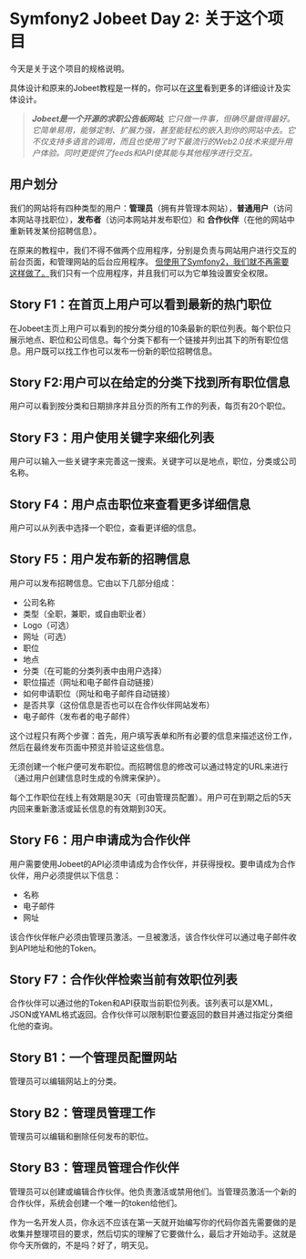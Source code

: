 # Symfony2 Jobeet Day 2: 关于这个项目

今天是关于这个项目的规格说明。

具体设计和原来的Jobeet教程是一样的，你可以在[这里](http://www.symfony-project.org/jobeet/1_4/Doctrine/en/02)看到更多的详细设计及实体设计。

> ***Jobeet是一个开源的求职公告板网站**, 它只做一件事，但确尽量做得最好。它简单易用，能够定制、扩展力强，甚至能轻松的嵌入到你的网站中去。它不仅支持多语言的调用，而且也使用了时下最流行的Web2.0技术来提升用户体验。同时更提供了feeds和API使其能与其他程序进行交互。*

## 用户划分

我们的网站将有四种类型的用户：**管理员**（拥有并管理本网站），**普通用户**（访问本网站寻找职位），**发布者**（访问本网站并发布职位）和 **合作伙伴**（在他的网站中重新转发某份招聘信息）。

在原来的教程中，我们不得不做两个应用程序，分别是负责与网站用户进行交互的前台页面，和管理网站的后台应用程序。
[但使用了Symfony2，我们就不再需要这样做了。](http://symfony.com/doc/2.3/cookbook/symfony1.html)我们只有一个应用程序，并且我们可以为它单独设置安全权限。

## Story F1：在首页上用户可以看到最新的热门职位

在Jobeet主页上用户可以看到的按分类分组的10条最新的职位列表。每个职位只展示地点、职位和公司信息。每个分类下都有一个链接并列出其下的所有职位信息。用户既可以找工作也可以发布一份新的职位招聘信息。

## Story F2:用户可以在给定的分类下找到所有职位信息
用户可以看到按分类和日期排序并且分页的所有工作的列表，每页有20个职位。

## Story F3：用户使用关键字来细化列表
用户可以输入一些关键字来完善这一搜索。关键字可以是地点，职位，分类或公司名称。

## Story F4：用户点击职位来查看更多详细信息
用户可以从列表中选择一个职位，查看更详细的信息。

## Story F5：用户发布新的招聘信息

用户可以发布招聘信息。它由以下几部分组成：

* 公司名称
* 类型（全职，兼职，或自由职业者）
* Logo（可选）
* 网址（可选）
* 职位
* 地点
* 分类（在可能的分类列表中由用户选择）
* 职位描述（网址和电子邮件自动链接）
* 如何申请职位（网址和电子邮件自动链接）
* 是否共享（这份信息是否也可以在合作伙伴网站发布）
* 电子邮件（发布者的电子邮件）

这个过程只有两个步骤：首先，用户填写表单和所有必要的信息来描述这份工作，然后在最终发布页面中预览并验证这些信息。

无须创建一个帐户便可发布职位。而招聘信息的修改可以通过特定的URL来进行（通过用户创建信息时生成的令牌来保护）。

每个工作职位在线上有效期是30天（可由管理员配置）。用户可在到期之后的5天内回来重新激活或延长信息的有效期到30天。

## Story F6：用户申请成为合作伙伴

用户需要使用Jobeet的API必须申请成为合作伙伴，并获得授权。要申请成为合作伙伴，用户必须提供以下信息：

* 名称
* 电子邮件
* 网址

该合作伙伴帐户必须由管理员激活。一旦被激活，该合作伙伴可以通过电子邮件收到API地址和他的Token。

## Story F7：合作伙伴检索当前有效职位列表

合作伙伴可以通过他的Token和API获取当前职位列表。该列表可以是XML，JSON或YAML格式返回。合作伙伴可以限制职位要返回的数目并通过指定分类细化他的查询。

## Story B1：一个管理员配置网站

管理员可以编辑网站上的分类。

## Story B2：管理员管理工作

管理员可以编辑和删除任何发布的职位。

## Story B3：管理员管理合作伙伴

管理员可以创建或编辑合作伙伴。他负责激活或禁用他们。当管理员激活一个新的合作伙伴，系统会创建一个唯一的token给他们。

作为一名开发人员，你永远不应该在第一天就开始编写你的代码你首先需要做的是收集并整理项目的要求，然后切实的理解了它要做什么，最后才开始动手。这就是你今天所做的，不是吗？好了，明天见。